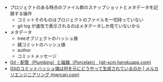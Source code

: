 - プロジェクトのある時点のファイル群のスナップショットとメタデータを記録する操作
	- コミットそのものはプロジェクトのファイルを一切持っていない
	- git log が速攻で表示されるのはメタデータしか見ていないから
- メタデータ
	- treeオブジェクトのハッシュ値
	- 親コミットのハッシュ値
	- author
	- コミットメッセージ
- [Git - 配管（Plumbing）と磁器（Porcelain） (git-scm.herokuapp.com)](http://git-scm.herokuapp.com/book/ja/v2/Git%E3%81%AE%E5%86%85%E5%81%B4-%E9%85%8D%E7%AE%A1%EF%BC%88Plumbing%EF%BC%89%E3%81%A8%E7%A3%81%E5%99%A8%EF%BC%88Porcelain%EF%BC%89)
- [Gitのコミットハッシュ値は何を元にどうやって生成されているのか | メルカリエンジニアリング (mercari.com)](https://engineering.mercari.com/blog/entry/2016-02-08-173000/)